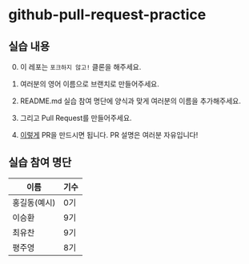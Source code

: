 # github-pull-request-practice

## 실습 내용

0. 이 레포는 `포크하지 않고!` 클론을 해주세요.

1. 여러분의 영어 이름으로 브랜치로 만들어주세요.

2. README.md 실습 참여 명단에 양식과 맞게 여러분의 이름을 추가해주세요.

3. 그리고 Pull Request를 만들어주세요.

4. [이렇게](https://github.com/likelion-kookmin/github-pull-request-practice/pull/1) PR을 만드시면 됩니다. PR 설명은 여러분 자유입니다!

## 실습 참여 명단

| 이름 | 기수 |
| -- | -- |
| 홍길동(예시) | 0기 |
| 이승환 | 9기 |
| 최유찬 | 9기 |
| 평주영 | 8기 |
